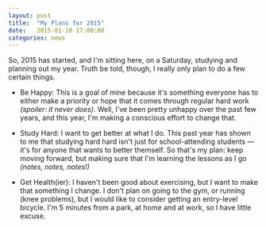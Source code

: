 ```yaml
---
layout: post
title:  "My Plans for 2015"
date:   2015-01-10 17:00:00
categories: news
---
```

So, 2015 has started, and I'm sitting here, on a Saturday, studying and planning out my year. Truth be told, though, I really only plan to do a few certain things.

- Be Happy:
This is a goal of mine because it's something everyone has to either make a priority or hope that it comes through regular hard work *(spoiler: it never does)*. Well, I've been pretty unhappy over the past few years, and this year, I'm making a conscious effort to change that.

- Study Hard:
I want to get better at what I do. This past year has shown to me that studying hard hard isn't just for school-attending students &mdash; it's for anyone that wants to better themself. So that's my plan: keep moving forward, but making sure that I'm learning the lessons as I go *(notes, notes, notes!)*

- Get Health(ier):
I haven't been good about exercising, but I want to make that something I change. I don't plan on going to the gym, or running (knee problems), but I would like to consider getting an entry-level bicycle. I'm 5 minutes from a park, at home and at work, so I have little excuse.